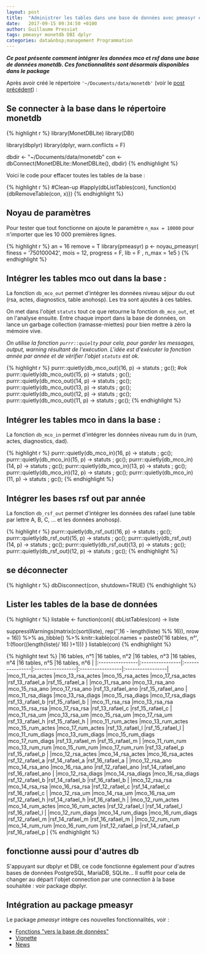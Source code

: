 ```yaml
---
layout: post
title:  "Administrer les tables dans une base de données avec pmeasyr et DBI"
date:   2017-09-15 09:34:50 +0100
author: Guillaume Pressiat
tags: pmeasyr monetdb DBI dplyr
categories: data&nbsp;management Programmation 
---
```



***Ce post présente comment intégrer les données mco et rsf dans une base de données monetdb. Ces fonctionnalités sont désormais disponibles dans le package***

Après avoir créé le répertoire `'~/Documents/data/monetdb'` (voir le [post précédent](https://guillaumepressiat.github.io/blog/2017/09/arborescence)) :

## Se connecter à la base dans le répertoire monetdb

{% highlight r %}
library(MonetDBLite)
library(DBI)

library(dbplyr)
library(dplyr, warn.conflicts = F)

dbdir <- "~/Documents/data/monetdb"
con <- dbConnect(MonetDBLite::MonetDBLite(), dbdir)
{% endhighlight %}

Voici le code pour effacer toutes les tables de la base : 

{% highlight r %}
#Clean-up
#lapply(dbListTables(con), function(x){dbRemoveTable(con, x)})
{% endhighlight %}

## Noyau de paramètres

Pour tester que tout fonctionne on ajoute le paramètre `n_max = 10000` pour n'importer que les 10 000 premières lignes.

{% highlight r %}
an = 16
remove = T
library(pmeasyr)
p <- noyau_pmeasyr(
  finess   = '750100042',
  mois     = 12,
  progress = F,
  lib      = F ,
  n_max    = 1e5
)
{% endhighlight %}


## Intégrer les tables mco out dans la base : 

La fonction `db_mco_out` permet d'intégrer les données niveau séjour du out (rsa, actes, diagnostics, table anohosp). Les tra sont ajoutés à ces tables.

On met dans l'objet `statuts` tout ce que retourne la fonction `db_mco_out`, et on l'analyse ensuite. Entre chaque import dans la base de données, on lance un garbage collection (ramasse-miettes) pour bien mettre à zéro la mémoire vive.

*On utilise la fonction `purrr::quielty` pour cela, pour garder les messages, output, warning résultant de l'exécution. 
L'idée est d'exécuter la fonction année par année et de vérifier l'objet `statuts` est ok.*

{% highlight r %}
purrr::quietly(db_mco_out)(16, p) -> statuts ; gc(); #ok
purrr::quietly(db_mco_out)(15, p) -> statuts ; gc();
purrr::quietly(db_mco_out)(14, p) -> statuts ; gc();
purrr::quietly(db_mco_out)(13, p) -> statuts ; gc();
purrr::quietly(db_mco_out)(12, p) -> statuts ; gc();
purrr::quietly(db_mco_out)(11, p) -> statuts ; gc();
{% endhighlight %}

## Intégrer les tables mco in dans la base :

La fonction `db_mco_in` permet d'intégrer les données niveau rum du in (rum, actes, diagnostics, dad).
 

{% highlight r %}
purrr::quietly(db_mco_in)(16, p) -> statuts ; gc();
purrr::quietly(db_mco_in)(15, p) -> statuts ; gc();
purrr::quietly(db_mco_in)(14, p) -> statuts ; gc();
purrr::quietly(db_mco_in)(13, p) -> statuts ; gc();
purrr::quietly(db_mco_in)(12, p) -> statuts ; gc();
purrr::quietly(db_mco_in)(11, p) -> statuts ; gc();
{% endhighlight %}


## Intégrer les bases rsf out par année

La fonction `db_rsf_out` permet d'intégrer les données des rafael (une table par lettre A, B, C, ... et les données anohosp).
 
{% highlight r %}
purrr::quietly(db_rsf_out)(16, p) -> statuts ; gc();
purrr::quietly(db_rsf_out)(15, p) -> statuts ; gc();
purrr::quietly(db_rsf_out)(14, p) -> statuts ; gc();
purrr::quietly(db_rsf_out)(13, p) -> statuts ; gc();
purrr::quietly(db_rsf_out)(12, p) -> statuts ; gc();
{% endhighlight %}

## se déconnecter

{% highlight r %}
dbDisconnect(con, shutdown=TRUE)
{% endhighlight %}

## Lister les tables de la base de données

{% highlight r %}
listable <- function(con){
dbListTables(con) -> liste
 
 suppressWarnings(matrix(c(sort(liste), rep('',16 - length(liste) %% 16)),
                         nrow = 16)) %>% as_tibble() %>%
   knitr::kable(col.names = paste0('16 tables, n°',
                                   1:(floor((length(liste)/ 16) )+1)))
}
listable(con)
{% endhighlight %}

{% highlight text %}
|16 tables, n°1   |16 tables, n°2   |16 tables, n°3   |16 tables, n°4    |16 tables, n°5    |16 tables, n°6    |
|:----------------|:----------------|:----------------|:-----------------|:-----------------|:-----------------|
|mco_11_rsa_actes |mco_13_rsa_actes |mco_15_rsa_actes |mco_17_rsa_actes  |rsf_13_rafael_a   |rsf_15_rafael_a   |
|mco_11_rsa_ano   |mco_13_rsa_ano   |mco_15_rsa_ano   |mco_17_rsa_ano    |rsf_13_rafael_ano |rsf_15_rafael_ano |
|mco_11_rsa_diags |mco_13_rsa_diags |mco_15_rsa_diags |mco_17_rsa_diags  |rsf_13_rafael_b   |rsf_15_rafael_b   |
|mco_11_rsa_rsa   |mco_13_rsa_rsa   |mco_15_rsa_rsa   |mco_17_rsa_rsa    |rsf_13_rafael_c   |rsf_15_rafael_c   |
|mco_11_rsa_um    |mco_13_rsa_um    |mco_15_rsa_um    |mco_17_rsa_um     |rsf_13_rafael_h   |rsf_15_rafael_h   |
|mco_11_rum_actes |mco_13_rum_actes |mco_15_rum_actes |mco_17_rum_actes  |rsf_13_rafael_l   |rsf_15_rafael_l   |
|mco_11_rum_diags |mco_13_rum_diags |mco_15_rum_diags |mco_17_rum_diags  |rsf_13_rafael_m   |rsf_15_rafael_m   |
|mco_11_rum_rum   |mco_13_rum_rum   |mco_15_rum_rum   |mco_17_rum_rum    |rsf_13_rafael_p   |rsf_15_rafael_p   |
|mco_12_rsa_actes |mco_14_rsa_actes |mco_16_rsa_actes |rsf_12_rafael_a   |rsf_14_rafael_a   |rsf_16_rafael_a   |
|mco_12_rsa_ano   |mco_14_rsa_ano   |mco_16_rsa_ano   |rsf_12_rafael_ano |rsf_14_rafael_ano |rsf_16_rafael_ano |
|mco_12_rsa_diags |mco_14_rsa_diags |mco_16_rsa_diags |rsf_12_rafael_b   |rsf_14_rafael_b   |rsf_16_rafael_b   |
|mco_12_rsa_rsa   |mco_14_rsa_rsa   |mco_16_rsa_rsa   |rsf_12_rafael_c   |rsf_14_rafael_c   |rsf_16_rafael_c   |
|mco_12_rsa_um    |mco_14_rsa_um    |mco_16_rsa_um    |rsf_12_rafael_h   |rsf_14_rafael_h   |rsf_16_rafael_h   |
|mco_12_rum_actes |mco_14_rum_actes |mco_16_rum_actes |rsf_12_rafael_l   |rsf_14_rafael_l   |rsf_16_rafael_l   |
|mco_12_rum_diags |mco_14_rum_diags |mco_16_rum_diags |rsf_12_rafael_m   |rsf_14_rafael_m   |rsf_16_rafael_m   |
|mco_12_rum_rum   |mco_14_rum_rum   |mco_16_rum_rum   |rsf_12_rafael_p   |rsf_14_rafael_p   |rsf_16_rafael_p   |
{% endhighlight %}

## fonctionne aussi pour d'autres db

S'appuyant sur dbplyr et DBI, ce code fonctionne également pour d'autres bases de données PostgreSQL, MariaDB, SQLite... Il suffit pour cela de changer au départ l'objet connection par une connection à la base souhaitée : voir package dbplyr.

## Intégration au package pmeasyr

Le package *pmeasyr* intègre ces nouvelles fonctionnalités, voir : 

- [Fonctions "vers la base de données"](https://im-aphp.github.io/pmeasyr/reference/index.html#section-vers-la-base-de-donn-es)
- [Vignette](https://im-aphp.github.io/pmeasyr/articles/vignette3.html)
- [News](https://github.com/IM-APHP/pmeasyr/blob/master/NEWS.md)



